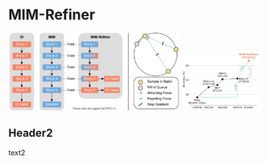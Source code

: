 # MIM-Refiner


<p align="center">
<img width="67%" alt="mimrefiner_schematic" src="https://github.com/ml-jku/MIM-Refiner/blob/d235adce233e6a6179235b3d695b01927d73240b/docs/imgs/schematic.svg">
<img width="31.5%" alt="mimrefiner_schematic" src="https://github.com/ml-jku/MIM-Refiner/blob/56f7671a0fae3a1b9a79827273855a9ba6f51e66/docs/imgs/timeline.svg">
</p>


## Header2

text2